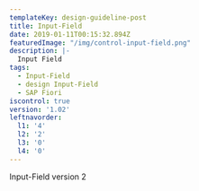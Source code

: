```yaml
---
templateKey: design-guideline-post
title: Input-Field
date: 2019-01-11T00:15:32.894Z
featuredImage: "/img/control-input-field.png"
description: |-
  Input Field
tags:
  - Input-Field
  - design Input-Field
  - SAP Fiori
iscontrol: true  
version: '1.02'
leftnavorder:
  l1: '4'
  l2: '2'
  l3: '0'
  l4: '0'
---
```


Input-Field version 2
